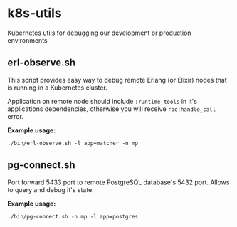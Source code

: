 # k8s-utils
Kubernetes utils for debugging our development or production environments

## erl-observe.sh
This script provides easy way to debug remote Erlang (or Elixir) nodes that is running in a Kubernetes cluster.

Application on remote node should include `:runtime_tools` in it's applications dependencies, otherwise
you will receive `rpc:handle_call` error.

  **Example usage:**
  
  ```
  ./bin/erl-observe.sh -l app=matcher -n mp
  ```

## pg-connect.sh
Port forward 5433 port to remote PostgreSQL database's 5432 port. Allows to query and debug it's state.


  **Example usage:**
  
  ```
  ./bin/pg-connect.sh -n mp -l app=postgres
  ```
